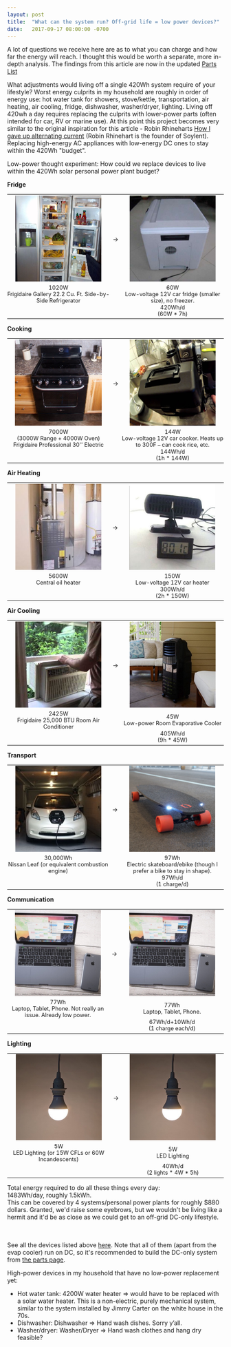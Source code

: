 ```yaml
---
layout: post
title:  "What can the system run? Off-grid life = low power devices?"
date:   2017-09-17 08:00:00 -0700
---
```



A lot of questions we receive here are as to what you can charge and how far the energy will reach. I thought this would be worth a separate, more in-depth analysis. The findings from this article are now in the updated <a onclick="ga('send', 'event', 'AffLink', 'clicked', 'Same Page');" href="/parts.html" target="_blank">Parts List</a>

What adjustments would living off a single 420Wh system require of your lifestyle?
Worst energy culprits in my household are roughly in order of energy use: hot water tank for showers, stove/kettle, transportation, air heating, air cooling, fridge, dishwasher, washer/dryer, lighting. Living off 420wh a day requires replacing the culprits with lower-power parts (often intended for car, RV or marine use). At this point this project becomes very similar to the original inspiration for this article - Robin Rhineharts <a href="https://arstechnica.com/gadgets/2015/08/op-ed-how-i-gave-up-alternating-current/" target="_blank">How I gave up alternating current</a> (Robin Rhinehart is the founder of Soylent). Replacing high-energy AC appliances with low-energy DC ones to stay within the 420Wh "budget".


Low-power thought experiment: How could we replace devices to live within the 420Wh solar personal power plant budget?


<b>Fridge</b>

<table style="text-align: center; margin: 0px; padding: 0px">
	<tr>
		<td><img src="/img/devices/fridgebefore.jpg" style="max-height: 200px"></td>
		<td>&rarr;</td>
		<td><img src="/img/devices/fridgeafter.jpg" style="max-height: 200px"></td>
	</tr>
	<tr style="padding: 0px; margin: 0px">
		<td style="width: 250px; padding: 0px; margin: 0px; font-size: .8rem">1020W<br> Frigidaire Gallery 22.2 Cu. Ft. Side-by-Side Refrigerator</td>
		<td></td>
		<td style="width: 250px; padding: 0px; margin: 0px; font-size: .8rem">60W<br> Low-voltage 12V car fridge (smaller size), no freezer.</td>
	</tr>
	<tr>
		<td></td>
		<td></td>
		<td style="font-size: .8rem">420Wh/d<br>(60W * 7h)</td>
	</tr>
</table>


<b>Cooking</b>

<table style="text-align: center; margin: 0px; padding: 0px">
	<tr>
		<td><img src="/img/devices/cookbefore.jpg" style="max-height: 200px"></td>
		<td>&rarr;</td>
		<td><img src="/img/devices/cookafter.jpg" style="max-height: 200px"></td>
	</tr>
	<tr style="padding: 0px; margin: 0px">
		<td style="width: 250px; padding: 0px; margin: 0px; font-size: .8rem">7000W<br>(3000W Range + 4000W Oven) Frigidaire Professional 30'' Electric</td>
		<td></td>
		<td style="width: 250px; padding: 0px; margin: 0px; font-size: .8rem">144W<br> Low-voltage 12V car cooker. Heats up to 300F – can cook rice, etc.</td>
	</tr>
	<tr>
		<td></td>
		<td></td>
		<td style="font-size: .8rem">144Wh/d<br>(1h * 144W)</td>
	</tr>
</table>

<b>Air Heating</b>
<table style="text-align: center; margin: 0px; padding: 0px">
	<tr>
		<td><img src="/img/devices/heatbefore.jpg" style="max-height: 200px"></td>
		<td>&rarr;</td>
		<td><img src="/img/devices/heatafter.jpg" style="max-height: 200px"></td>
	</tr>
	<tr style="padding: 0px; margin: 0px">
		<td style="width: 250px; padding: 0px; margin: 0px; font-size: .8rem">5600W<br> Central oil heater</td>
		<td></td>
		<td style="width: 250px; padding: 0px; margin: 0px; font-size: .8rem">150W<br> Low-voltage 12V car heater</td>
	</tr>
	<tr>
		<td></td>
		<td></td>
		<td style="font-size: .8rem">300Wh/d<br>(2h * 150W)</td>
	</tr>
</table>


<b>Air Cooling</b>
<table style="text-align: center; margin: 0px; padding: 0px">
	<tr>
		<td><img src="/img/devices/coolbefore.jpg" style="max-height: 200px"></td>
		<td>&rarr;</td>
		<td><img src="/img/devices/coolafter.jpg" style="max-height: 200px"></td>
	</tr>
	<tr style="padding: 0px; margin: 0px">
		<td style="width: 250px; padding: 0px; margin: 0px; font-size: .8rem">2425W<br>Frigidaire 25,000 BTU Room Air Conditioner</td>
		<td></td>
		<td style="width: 250px; padding: 0px; margin: 0px; font-size: .8rem">45W<br> Low-power Room Evaporative Cooler</td>
	</tr>
	<tr>
		<td></td>
		<td></td>
		<td style="font-size: .8rem">405Wh/d<br>(9h * 45W)</td>
	</tr>
</table>

<b>Transport</b> 

<table style="text-align: center; margin: 0px; padding: 0px">
	<tr>
		<td><img src="/img/devices/transportbefore.jpg" style="max-height: 200px"></td>
		<td>&rarr;</td>
		<td><img src="/img/devices/transportafter.jpg" style="max-height: 200px"></td>
	</tr>
	<tr style="padding: 0px; margin: 0px">
		<td style="width: 250px; padding: 0px; margin: 0px; font-size: .8rem">30,000Wh<br> Nissan Leaf (or equivalent combustion engine)</td>
		<td></td>
		<td style="width: 250px; padding: 0px; margin: 0px; font-size: .8rem">97Wh<br> Electric skateboard/ebike (though I prefer a bike to stay in shape).</td>
	</tr>
	<tr>
		<td></td>
		<td></td>
		<td style="font-size: .8rem">97Wh/d<br>(1 charge/d)</td>
	</tr>
</table>


<b>Communication</b>

<table style="text-align: center; margin: 0px; padding: 0px">
	<tr>
		<td><img src="/img/devices/macbookafter.jpg" style="max-height: 200px"></td>
		<td>&rarr;</td>
		<td><img src="/img/devices/macbookafter.jpg" style="max-height: 200px"></td>
	</tr>
	<tr style="padding: 0px; margin: 0px">
		<td style="width: 250px; padding: 0px; margin: 0px; font-size: .8rem">77Wh<br>Laptop, Tablet, Phone. Not really an issue. Already low power.</td>
		<td></td>
		<td style="width: 250px; padding: 0px; margin: 0px; font-size: .8rem">77Wh<br>Laptop, Tablet, Phone.</td>
	</tr>
	<tr>
		<td></td>
		<td></td>
		<td style="font-size: .8rem">67Wh/d+10Wh/d<br>(1 charge each/d)</td>
	</tr>
</table>

<b>Lighting</b>

<table style="text-align: center; margin: 0px; padding: 0px">
	<tr>
		<td><img src="/img/devices/lightafter.jpg" style="max-height: 200px"></td>
		<td>&rarr;</td>
		<td><img src="/img/devices/lightafter.jpg" style="max-height: 200px"></td>
	</tr>
	<tr style="padding: 0px; margin: 0px">
		<td style="width: 250px; padding: 0px; margin: 0px; font-size: .8rem">5W<br> LED Lighting (or 15W CFLs or 60W Incandescents)</td>
		<td></td>
		<td style="width: 250px; padding: 0px; margin: 0px; font-size: .8rem">5W<br> LED Lighting</td>
	</tr>
	<tr>
		<td></td>
		<td></td>
		<td style="font-size: .8rem">40Wh/d<br>(2 lights * 4W * 5h)</td>
	</tr>
</table>


Total energy required to do all these things every day: <br>
1483Wh/day, roughly 1.5kWh.<br>
This can be covered by 4 systems/personal power plants for roughly $880 dollars. Granted, we'd raise some eyebrows, but we wouldn't be living like a hermit and it'd be as close as we could get to an off-grid DC-only lifestyle.

<br><br>See all the devices listed above <a onclick="ga('send', 'event', 'AffLink', 'clicked', 'Same Page');" href="/parts.html">here</a>. Note that all of them (apart from the evap cooler) run on DC, so it's recommended to build the DC-only system from <a onclick="ga('send', 'event', 'AffLink', 'clicked', 'Same Page');" href="/parts.html">the parts page</a>.

High-power devices in my household that have no low-power replacement yet:
* Hot water tank: 4200W water heater => would have to be replaced with a solar water heater. This is a non-electric, purely mechanical system, similar to the system installed by Jimmy Carter on the white house in the 70s.
* Dishwasher: Dishwasher => Hand wash dishes. Sorry y’all. 
* Washer/dryer: Washer/Dryer => Hand wash clothes and hang dry feasible? 
